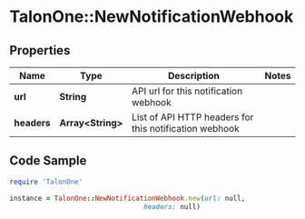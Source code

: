 # TalonOne::NewNotificationWebhook

## Properties

Name | Type | Description | Notes
------------ | ------------- | ------------- | -------------
**url** | **String** | API url for this notification webhook | 
**headers** | **Array&lt;String&gt;** | List of API HTTP headers for this notification webhook | 

## Code Sample

```ruby
require 'TalonOne'

instance = TalonOne::NewNotificationWebhook.new(url: null,
                                 headers: null)
```


